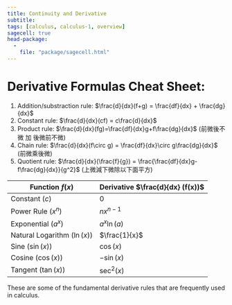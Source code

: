 ```yaml
---
title: Continuity and Derivative
subtitle: 
tags: [calculus, calculus-1, overview]
sagecell: true
head-package:
  -
    file: "package/sagecell.html"
---
```


# Derivative Formulas Cheat Sheet:

1. Addition/substraction rule: $\frac{d}{dx}(f+g) = \frac{df}{dx} + \frac{dg}{dx}$
2. Constant rule: $\frac{d}{dx}(cf) = c\frac{d}{dx}$
3. Product rule: $\frac{d}{dx}(fg)=\frac{df}{dx}g+f\frac{dg}{dx}$ (前微後不微 加 後微前不微)
4. Chain rule: $\frac{d}{dx}(f\circ g) = \frac{df}{dx}\circ g\frac{dg}{dx}$ (前微乘後微)
5. Quotient rule: $\frac{d}{dx}(\frac{f}{g}) = \frac{\frac{df}{dx}g-f\frac{dg}{dx}}{g^2}$ (上微減下微除以下面平方)

| Function $f(x)$          | Derivative $\frac{d}{dx} (f(x))$         |
|--------------------------|----------------------------------------|
| Constant ($c$)           | $0$                                    |
| Power Rule ($x^n$)       | $nx^{n-1}$                             |
| Exponential ($a^x$)     | $a^x\ln(a)$                                  |
| Natural Logarithm ($\ln(x)$) | $\frac{1}{x}$                     |
| Sine ($\sin(x)$)         | $\cos(x)$                              |
| Cosine ($\cos(x)$)       | $-\sin(x)$                             |
| Tangent ($\tan(x)$)      | $\sec^2(x)$                            |

These are some of the fundamental derivative rules that are frequently used in calculus.